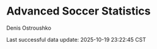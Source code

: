 # Advanced Soccer Statistics
Denis Ostroushko

<!-- gfm -->

Last successful data update: 2025-10-19 23:22:45 CST
